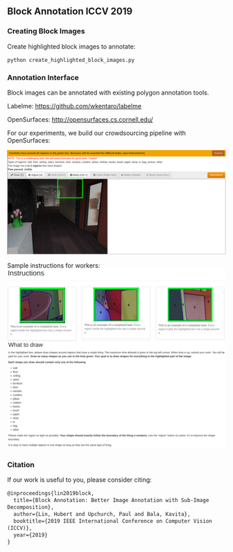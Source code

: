 ## Block Annotation ICCV 2019

### Creating Block Images
Create highlighted block images to annotate:
```
python create_highlighted_block_images.py
```

### Annotation Interface
Block images can be annotated with existing polygon annotation tools.

Labelme: https://github.com/wkentaro/labelme

OpenSurfaces: http://opensurfaces.cs.cornell.edu/

For our experiments, we build our crowdsourcing pipeline with OpenSurfaces:

![alt text](readme_images/sample_interface.png)

Sample instructions for workers:
![alt text](readme_images/sample_instructions_block1.png)
![alt text](readme_images/sample_instructions_block2.png)

### Citation
If our work is useful to you, please consider citing:
```
@inproceedings{lin2019block,
  title={Block Annotation: Better Image Annotation with Sub-Image Decomposition},
  author={Lin, Hubert and Upchurch, Paul and Bala, Kavita},
  booktitle={2019 IEEE International Conference on Computer Vision (ICCV)},
  year={2019}
}
```


